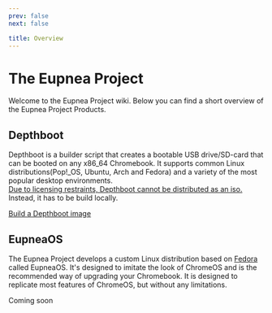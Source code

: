 ```yaml
---
prev: false
next: false

title: Overview
---
```


# The Eupnea Project

Welcome to the Eupnea Project wiki. Below you can find a short overview of the Eupnea Project Products.

## Depthboot

Depthboot is a builder script that creates a bootable USB drive/SD-card that can be booted on any x86_64
Chromebook. It supports common Linux distributions(Pop!_OS, Ubuntu, Arch and Fedora) and a variety of the most popular
desktop environments.  
[Due to licensing restraints, Depthboot cannot be distributed as an iso.](/faq#why-is-sharing-depthboot-images-illegal)
Instead, it has to be build locally.

[Build a Depthboot image](docs/depthboot/requirements.md)

## EupneaOS

The Eupnea Project develops a custom Linux distribution based on [Fedora](https://getfedora.org/) called EupneaOS. It's
designed to imitate the look of ChromeOS and is the recommended way of upgrading your Chromebook. It is designed to
replicate most features of ChromeOS, but without any limitations.

Coming soon
